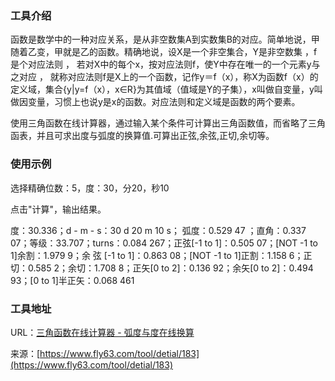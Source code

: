 ### 工具介绍
函数是数学中的一种对应关系，是从非空数集A到实数集B的对应。简单地说，甲随着乙变，甲就是乙的函数。精确地说，设X是一个非空集合，Y是非空数集 ，f是个对应法则 ， 若对X中的每个x，按对应法则f，使Y中存在唯一的一个元素y与之对应 ， 就称对应法则f是X上的一个函数，记作y＝f（x），称X为函数f（x）的定义域，集合{y|y=f（x），x∈R}为其值域（值域是Y的子集），x叫做自变量，y叫做因变量，习惯上也说y是x的函数。对应法则和定义域是函数的两个要素。

使用三角函数在线计算器，通过输入某个条件可计算出三角函数值，而省略了三角函表，并且可求出度与弧度的换算值.可算出正弦,余弦,正切,余切等。

### 使用示例
选择精确位数：5，度：30，分20，秒10

点击"计算"，输出结果。

度：30.336；d - m - s：30 d 20 m 10 s； 弧度：0.529 47 ；直角：0.337 07；等级：33.707；turns：0.084 267；正弦[-1 to 1]：0.505 07；[NOT -1 to 1]余割：1.979 9；余 弦 [-1 to 1]：0.863 08；[NOT -1 to 1]正割：1.158 6；正切：0.585 2；余切：1.708 8；正矢[0 to 2]：0.136 92；余矢[0 to 2]：0.494 93；[0 to 1]半正矢：0.068 461

### 工具地址
URL：[三角函数在线计算器 - 弧度与度在线换算](https://www.fly63.com/tool/sanjiaohanshu/)

来源：[https://www.fly63.com/tool/detial/183](https://www.fly63.com/tool/detial/183)
